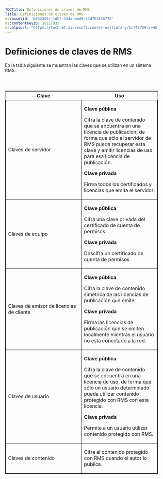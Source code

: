 ```yaml
---
TOCTitle: Definiciones de claves de RMS
Title: Definiciones de claves de RMS
ms:assetid: 'b052305c-1db7-434a-bad9-26d704156776'
ms:contentKeyID: 18127935
ms:mtpsurl: 'https://technet.microsoft.com/es-es/library/Cc747729(v=WS.10)'
---
```


Definiciones de claves de RMS
=============================

En la tabla siguiente se muestran las claves que se utilizan en un sistema RMS.

###  

<p> </p>
<table style="border:1px solid black;">
<colgroup>
<col width="50%" />
<col width="50%" />
</colgroup>
<thead>
<tr class="header">
<th>Clave</th>
<th>Uso</th>
</tr>
</thead>
<tbody>
<tr class="odd">
<td style="border:1px solid black;"><p>Claves de servidor</p></td>
<td style="border:1px solid black;"><p><strong>Clave pública</strong></p>
<p>Cifra la clave de contenido que se encuentra en una licencia de publicación, de forma que sólo el servidor de RMS pueda recuperar esta clave y emitir licencias de uso para esa licencia de publicación.</p>
<p><strong>Clave privada</strong></p>
<p>Firma todos los certificados y licencias que emita el servidor.</p></td>
</tr>
<tr class="even">
<td style="border:1px solid black;"><p>Claves de equipo</p></td>
<td style="border:1px solid black;"><p><strong>Clave pública</strong></p>
<p>Cifra una clave privada del certificado de cuenta de permisos.</p>
<p><strong>Clave privada</strong></p>
<p>Descifra un certificado de cuenta de permisos.</p></td>
</tr>
<tr class="odd">
<td style="border:1px solid black;"><p>Claves de emisor de licencias de cliente</p></td>
<td style="border:1px solid black;"><p><strong>Clave pública</strong></p>
<p>Cifra la clave de contenido simétrica de las licencias de publicación que emite.</p>
<p><strong>Clave privada</strong></p>
<p>Firma las licencias de publicación que se emiten localmente mientras el usuario no está conectado a la red.</p></td>
</tr>
<tr class="even">
<td style="border:1px solid black;"><p>Claves de usuario</p></td>
<td style="border:1px solid black;"><p><strong>Clave pública</strong></p>
<p>Cifra la clave de contenido que se encuentra en una licencia de uso, de forma que sólo un usuario determinado pueda utilizar contenido protegido con RMS con esta licencia.</p>
<p><strong>Clave privada</strong></p>
<p>Permite a un usuario utilizar contenido protegido con RMS.</p></td>
</tr>
<tr class="odd">
<td style="border:1px solid black;"><p>Claves de contenido</p></td>
<td style="border:1px solid black;"><p>Cifra el contenido protegido con RMS cuando el autor lo publica.</p></td>
</tr>
</tbody>
</table>
